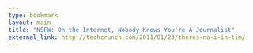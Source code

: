 ```yaml
---
type: bookmark
layout: main
title: "NSFW: On the Internet, Nobody Knows You're A Journalist"
external_link: http://techcrunch.com/2011/01/23/theres-no-i-in-tim/
---
```



